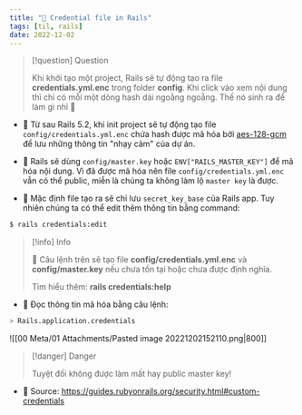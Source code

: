 ```yaml
---
title: "🌱 Credential file in Rails"
tags: [til, rails]
date: 2022-12-02
---
```


> [!question] Question
> 
> Khi khởi tạo một project, Rails sẽ tự động tạo ra file **credentials.yml.enc** trong folder **config**. Khi click vào xem nội dung thì chỉ có mỗi một dòng hash dài ngoằng ngoẵng. Thế nó sinh ra để làm gì nhỉ 🤔

- 🌱 Từ sau Rails 5.2, khi init project sẽ tự động tạo file `config/credentials.yml.enc` chứa hash được mã hóa bởi [aes-128-gcm](https://www.cryptosys.net/pki/manpki/pki_aesgcmauthencryption.html)  để lưu những thông tin "nhạy cảm" của dự án. 

- 🌱 Rails sẽ dùng `config/master.key` hoặc `ENV["RAILS_MASTER_KEY"]` để mã hóa nội dung. Vì đã được mã hóa nên file `config/credentials.yml.enc` vẫn có thể public, miễn là chúng ta không làm lộ `master key` là được.

- 🌱 Mặc định file tạo ra sẽ chỉ lưu `secret_key_base` của Rails app. Tuy nhiên chúng ta có thể edit thêm thông tin bằng command:

```sh
$ rails credentials:edit
```

> [!info] Info
> 
> 📝 Câu lệnh trên sẽ tạo file **config/credentials.yml.enc** và   **config/master.key** nếu chưa tồn tại hoặc chưa được định nghĩa.
> 
> Tìm hiểu thêm: **rails credentials:help**  

- 🌱 Đọc thông tin mã hóa bằng câu lệnh:

```sh
> Rails.application.credentials
```

![[00 Meta/01 Attachments/Pasted image 20221202152110.png|800]]

> [!danger] Danger
> 
> Tuyệt đối không được làm mất hay public master key! 

- 🌱 Source: https://guides.rubyonrails.org/security.html#custom-credentials
